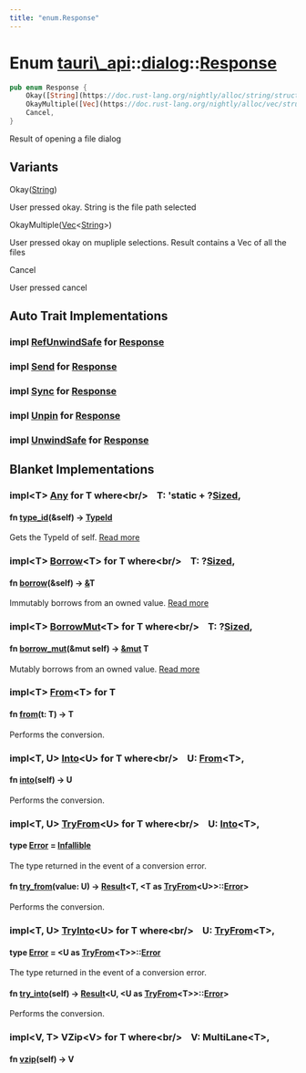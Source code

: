 ```yaml
---
title: "enum.Response"
---
```


Enum [tauri\\\_api](/docs/api/rust/tauri\_api/../index.html)::[dialog](/docs/api/rust/tauri\_api/index.html)::[Response](/docs/api/rust/tauri\_api/)
====================================================================================================================================================

```rust
pub enum Response {
    Okay([String](https://doc.rust-lang.org/nightly/alloc/string/struct.String.html "struct alloc::string::String")),
    OkayMultiple([Vec](https://doc.rust-lang.org/nightly/alloc/vec/struct.Vec.html "struct alloc::vec::Vec")&lt;[String](https://doc.rust-lang.org/nightly/alloc/string/struct.String.html "struct alloc::string::String")\&gt;),
    Cancel,
}
```

Result of opening a file dialog

Variants
--------

<span>Okay([String](https://doc.rust-lang.org/nightly/alloc/string/struct.String.html "struct alloc::string::String"))</span>

User pressed okay. <span>String</span> is the file path selected

<span>OkayMultiple([Vec](https://doc.rust-lang.org/nightly/alloc/vec/struct.Vec.html "struct alloc::vec::Vec")&lt;[String](https://doc.rust-lang.org/nightly/alloc/string/struct.String.html "struct alloc::string::String")&gt;)</span>

User pressed okay on mupliple selections. Result contains a Vec of all the files

<span>Cancel</span>

User pressed cancel

Auto Trait Implementations
--------------------------

### <span>impl [RefUnwindSafe](https://doc.rust-lang.org/nightly/std/panic/trait.RefUnwindSafe.html "trait std::panic::RefUnwindSafe") for [Response](/docs/api/rust/tauri\_api/../../tauri\_api/dialog/enum.Response.html "enum tauri\_api::dialog::Response")</span>

### <span>impl [Send](https://doc.rust-lang.org/nightly/core/marker/trait.Send.html "trait core::marker::Send") for [Response](/docs/api/rust/tauri\_api/../../tauri\_api/dialog/enum.Response.html "enum tauri\_api::dialog::Response")</span>

### <span>impl [Sync](https://doc.rust-lang.org/nightly/core/marker/trait.Sync.html "trait core::marker::Sync") for [Response](/docs/api/rust/tauri\_api/../../tauri\_api/dialog/enum.Response.html "enum tauri\_api::dialog::Response")</span>

### <span>impl [Unpin](https://doc.rust-lang.org/nightly/core/marker/trait.Unpin.html "trait core::marker::Unpin") for [Response](/docs/api/rust/tauri\_api/../../tauri\_api/dialog/enum.Response.html "enum tauri\_api::dialog::Response")</span>

### <span>impl [UnwindSafe](https://doc.rust-lang.org/nightly/std/panic/trait.UnwindSafe.html "trait std::panic::UnwindSafe") for [Response](/docs/api/rust/tauri\_api/../../tauri\_api/dialog/enum.Response.html "enum tauri\_api::dialog::Response")</span>

Blanket Implementations
-----------------------

### <span>impl&lt;T&gt; [Any](https://doc.rust-lang.org/nightly/core/any/trait.Any.html "trait core::any::Any") for T where&lt;br/&gt;    T: 'static + ?[Sized](https://doc.rust-lang.org/nightly/core/marker/trait.Sized.html "trait core::marker::Sized"),</span> 

#### <span>fn [type\_id](https://doc.rust-lang.org/nightly/core/any/trait.Any.html#tymethod.type\_id)(&self) -&gt; [TypeId](https://doc.rust-lang.org/nightly/core/any/struct.TypeId.html "struct core::any::TypeId")</span>

Gets the <span>TypeId</span> of <span>self</span>. [Read more](https://doc.rust-lang.org/nightly/core/any/trait.Any.html#tymethod.type\_id)

### <span>impl&lt;T&gt; [Borrow](https://doc.rust-lang.org/nightly/core/borrow/trait.Borrow.html "trait core::borrow::Borrow")&lt;T&gt; for T where&lt;br/&gt;    T: ?[Sized](https://doc.rust-lang.org/nightly/core/marker/trait.Sized.html "trait core::marker::Sized"),</span> 

#### <span>fn [borrow](https://doc.rust-lang.org/nightly/core/borrow/trait.Borrow.html#tymethod.borrow)(&self) -&gt; [&](https://doc.rust-lang.org/nightly/std/primitive.reference.html)T</span>

Immutably borrows from an owned value. [Read more](https://doc.rust-lang.org/nightly/core/borrow/trait.Borrow.html#tymethod.borrow)

### <span>impl&lt;T&gt; [BorrowMut](https://doc.rust-lang.org/nightly/core/borrow/trait.BorrowMut.html "trait core::borrow::BorrowMut")&lt;T&gt; for T where&lt;br/&gt;    T: ?[Sized](https://doc.rust-lang.org/nightly/core/marker/trait.Sized.html "trait core::marker::Sized"),</span> 

#### <span>fn [borrow\_mut](https://doc.rust-lang.org/nightly/core/borrow/trait.BorrowMut.html#tymethod.borrow\_mut)(&mut self) -&gt; [&mut](https://doc.rust-lang.org/nightly/std/primitive.reference.html) T</span>

Mutably borrows from an owned value. [Read more](https://doc.rust-lang.org/nightly/core/borrow/trait.BorrowMut.html#tymethod.borrow\_mut)

### <span>impl&lt;T&gt; [From](https://doc.rust-lang.org/nightly/core/convert/trait.From.html "trait core::convert::From")&lt;T&gt; for T</span>

#### <span>fn [from](https://doc.rust-lang.org/nightly/core/convert/trait.From.html#tymethod.from)(t: T) -&gt; T</span>

Performs the conversion.

### <span>impl&lt;T, U&gt; [Into](https://doc.rust-lang.org/nightly/core/convert/trait.Into.html "trait core::convert::Into")&lt;U&gt; for T where&lt;br/&gt;    U: [From](https://doc.rust-lang.org/nightly/core/convert/trait.From.html "trait core::convert::From")&lt;T&gt;,</span> 

#### <span>fn [into](https://doc.rust-lang.org/nightly/core/convert/trait.Into.html#tymethod.into)(self) -&gt; U</span>

Performs the conversion.

### <span>impl&lt;T, U&gt; [TryFrom](https://doc.rust-lang.org/nightly/core/convert/trait.TryFrom.html "trait core::convert::TryFrom")&lt;U&gt; for T where&lt;br/&gt;    U: [Into](https://doc.rust-lang.org/nightly/core/convert/trait.Into.html "trait core::convert::Into")&lt;T&gt;,</span> 

#### <span>type [Error](https://doc.rust-lang.org/nightly/core/convert/trait.TryFrom.html#associatedtype.Error) = [Infallible](https://doc.rust-lang.org/nightly/core/convert/enum.Infallible.html "enum core::convert::Infallible")</span>

The type returned in the event of a conversion error.

#### <span>fn [try\_from](https://doc.rust-lang.org/nightly/core/convert/trait.TryFrom.html#tymethod.try\_from)(value: U) -&gt; [Result](https://doc.rust-lang.org/nightly/core/result/enum.Result.html "enum core::result::Result")&lt;T, &lt;T as [TryFrom](https://doc.rust-lang.org/nightly/core/convert/trait.TryFrom.html "trait core::convert::TryFrom")&lt;U&gt;&gt;::[Error](https://doc.rust-lang.org/nightly/core/convert/trait.TryFrom.html#associatedtype.Error "type core::convert::TryFrom::Error")&gt;</span>

Performs the conversion.

### <span>impl&lt;T, U&gt; [TryInto](https://doc.rust-lang.org/nightly/core/convert/trait.TryInto.html "trait core::convert::TryInto")&lt;U&gt; for T where&lt;br/&gt;    U: [TryFrom](https://doc.rust-lang.org/nightly/core/convert/trait.TryFrom.html "trait core::convert::TryFrom")&lt;T&gt;,</span> 

#### <span>type [Error](https://doc.rust-lang.org/nightly/core/convert/trait.TryInto.html#associatedtype.Error) = &lt;U as [TryFrom](https://doc.rust-lang.org/nightly/core/convert/trait.TryFrom.html "trait core::convert::TryFrom")&lt;T&gt;&gt;::[Error](https://doc.rust-lang.org/nightly/core/convert/trait.TryFrom.html#associatedtype.Error "type core::convert::TryFrom::Error")</span>

The type returned in the event of a conversion error.

#### <span>fn [try\_into](https://doc.rust-lang.org/nightly/core/convert/trait.TryInto.html#tymethod.try\_into)(self) -&gt; [Result](https://doc.rust-lang.org/nightly/core/result/enum.Result.html "enum core::result::Result")&lt;U, &lt;U as [TryFrom](https://doc.rust-lang.org/nightly/core/convert/trait.TryFrom.html "trait core::convert::TryFrom")&lt;T&gt;&gt;::[Error](https://doc.rust-lang.org/nightly/core/convert/trait.TryFrom.html#associatedtype.Error "type core::convert::TryFrom::Error")&gt;</span>

Performs the conversion.

### <span>impl&lt;V, T&gt; VZip&lt;V&gt; for T where&lt;br/&gt;    V: MultiLane&lt;T&gt;,</span> 

#### <span>fn [vzip](/docs/api/rust/tauri\_api/about:blank#method.vzip)(self) -&gt; V</span>
      